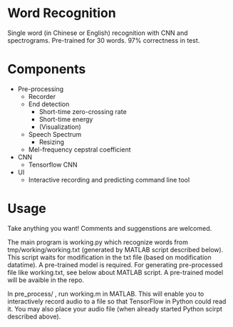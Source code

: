 # Word Recognition
Single word (in Chinese or English) recognition with CNN and spectrograms. Pre-trained for 30 words. 97% correctness in test.

# Components

- Pre-processing
  + Recorder
  + End detection
    + Short-time zero-crossing rate
    + Short-time energy
    + (Visualization)
  + Speech Spectrum
    + Resizing
  + Mel-frequency cepstral coefficient
- CNN
  + Tensorflow CNN
- UI
  + Interactive recording and predicting command line tool

# Usage
Take anything you want! Comments and suggenstions are welcomed.

The main program is working.py which recognize words from tmp/working/working.txt (generated by MATLAB script described below). This script waits for modification in the txt file (based on modification datatime). A pre-trained model is required. For generating pre-processed file like working.txt, see below about MATLAB script. A pre-trained model will be avaible in the repo.

In pre_process/ , run working.m in MATLAB. This will enable you to interactively record audio to a file so that TensorFlow in Python could read it. You may also place your audio file (when already started Python scirpt described above).


